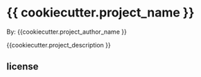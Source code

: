 # {{ cookiecutter.project_name }}

By: {{cookiecutter.project_author_name }}

{{cookiecutter.project_description }}

## license